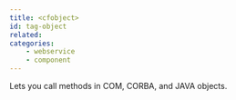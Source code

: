 ```yaml
---
title: <cfobject>
id: tag-object
related:
categories:  
    - webservice    
    - component
---
```


Lets you call methods in COM, CORBA, and JAVA objects.
